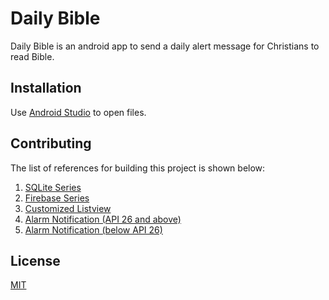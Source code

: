 # Daily Bible

Daily Bible is an android app to send a daily alert message for Christians to read Bible.

## Installation

Use [Android Studio](https://developer.android.com/studio/install) to open files.

## Contributing

The list of references for building this project is shown below:

1. [SQLite Series](https://www.youtube.com/watch?v=zTD6Zi7d9hc&list=PLgCYzUzKIBE8A8iKd3e84JxymFIORn_Lk)
2. [Firebase Series](https://www.youtube.com/watch?v=lnidtzL71ZA)
3. [Customized Listview](https://stackoverflow.com/questions/5563698/how-to-change-text-color-of-simple-list-item)
4. [Alarm Notification (API 26 and above)](https://www.youtube.com/watch?v=nl-dheVpt8o)
4. [Alarm Notification (below API 26)](https://www.youtube.com/watch?v=ov9HBdg33kM)

## License
[MIT](https://choosealicense.com/licenses/mit/)
